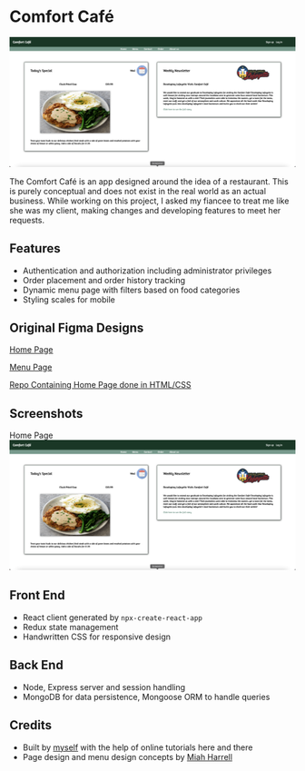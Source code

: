 # Comfort Café

![Demo Screenshot](home_page.png)

The Comfort Café is an app designed around the idea of a restaurant. This is purely conceptual and does not exist in the real world as an actual business. While working on this project, I asked my fiancee to treat me like she was my client, making changes and developing features to meet her requests.

## Features

- Authentication and authorization including administrator privileges
- Order placement and order history tracking
- Dynamic menu page with filters based on food categories
- Styling scales for mobile

## Original Figma Designs

[Home Page](https://www.figma.com/file/rNPn0P1IX3ILIya7gbZy9Z/Comfort-Caf%C3%A9?node-id=0%3A1)

[Menu Page](https://www.figma.com/file/rNPn0P1IX3ILIya7gbZy9Z/Comfort-Caf%C3%A9?node-id=8%3A85)

[Repo Containing Home Page done in HTML/CSS](https://github.com/ctdupuis/html-css-1.git)

## Screenshots

Home Page
![Home](home_page.png)

## Front End

- React client generated by `npx-create-react-app`
- Redux state management
- Handwritten CSS for responsive design

## Back End
- Node, Express server and session handling
- MongoDB for data persistence, Mongoose ORM to handle queries

## Credits
- Built by [myself](https://www.linkedin.com/in/cody-dupuis/) with the help of online tutorials here and there
- Page design and menu design concepts by [Miah Harrell](https://www.linkedin.com/in/miah-harrell/)